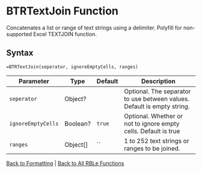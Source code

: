 # BTRTextJoin Function

Concatenates a list or range of text strings using a delimiter. Polyfill for non-supported Excel TEXTJOIN function.

## Syntax

```excel
=BTRTextJoin(seperator, ignoreEmptyCells, ranges)
```

Parameter | Type | Default | Description
---|---|---|---
`seperator` | Object? |  | Optional. The separator to use between values. Default is empty string.
`ignoreEmptyCells` | Boolean? | `true` | Optional. Whether or not to ignore empty cells.  Default is true
`ranges` | Object[] | `` | 1 to 252 text strings or ranges to be joined.

[Back to Formatting](RBLeFormatting.md) | [Back to All RBLe Functions](RBLe.md#function-documentation)